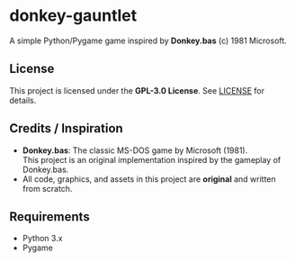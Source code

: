 # donkey-gauntlet

A simple Python/Pygame game inspired by **Donkey.bas** (c) 1981 Microsoft.

## License

This project is licensed under the **GPL-3.0 License**. See [LICENSE](LICENSE) for details.

## Credits / Inspiration

- **Donkey.bas**: The classic MS-DOS game by  Microsoft (1981).  
  This project is an original implementation inspired by the gameplay of Donkey.bas.
- All code, graphics, and assets in this project are **original** and written from scratch.

## Requirements

- Python 3.x
- Pygame

